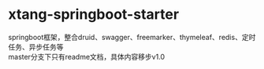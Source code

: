 # xtang-springboot-starter
springboot框架，整合druid、swagger、freemarker、thymeleaf、redis、定时任务、异步任务等  
master分支下只有readme文档，具体内容移步v1.0
